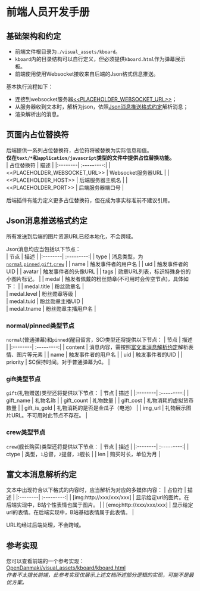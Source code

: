 # 前端人员开发手册
## <span id="t1">基础架构和约定</span>

- 前端文件根目录为`./visual_assets/kboard`。  
- `kboard`内的目录结构可以自行定义，但必须提供`kboard.html`作为弹幕展示板。  
- 前端使用使用Websocket接收来自后端的Json格式信息推送。 
  
基本执行流程如下：  
- 连接到websocket服务器[<<PLACEHOLDER_WEBSOCKET_URL>>](#t2)；
- 从服务器收到文本时，解析为json，依照[Json消息推送格式约定](#t3)解析消息；
- 渲染解析出的消息。  

## <span id="t2">页面内占位替换符</span>

后端提供一系列占位替换符，占位符将被替换为实际信息和值。  
**仅在`text/*`和`application/javascript`类型的文件中提供占位替换功能。**  
| 占位替换符 | 描述 |
|:--------| :---------:|
| <<PLACEHOLDER_WEBSOCKET_URL>> | Websocket服务器URL |
| <<PLACEHOLDER_HOST>> | 后端服务器主机名 |
| <<PLACEHOLDER_PORT>> | 后端服务器端口号 |  

后端插件有能力定义更多占位替换符，但在成为事实标准前不建议引用。

## <span id="t3">Json消息推送格式约定</span>
所有发送到后端的图片资源URL已经本地化，不会跨域。  
  
Json消息均应当包括以下节点：  
| 节点 | 描述 |
|:--------| :---------:|
| type | 消息类型，为[`normal`,`pinned`](#t3_normal),[`gift`](#t3_gift),[`crew`](#t3_crew) |
| name | 触发事件者的用户名 |
| uid | 触发事件者的UID |
| avatar | 触发事件者的头像URL |
| tags | 勋章URL列表，标识特殊身份的小图片标记。 |
| medal | 触发者佩戴的粉丝勋章(不可用时会传空节点)，具体如下： |
| medal.title | 粉丝勋章名 |  
| medal.level | 粉丝勋章等级 |  
| medal.tuid | 粉丝勋章主播UID |  
| medal.tname | 粉丝勋章主播用户名 |  
  
### <span id="t3_normal">normal/pinned类型节点</span>
`normal`(普通弹幕)和`pinned`(醒目留言，SC)类型还将提供以下节点：
| 节点 | 描述 |
|:--------| :---------:|
| content | 消息内容，需按照[富文本消息解析约定](#t4)解析表情、图片等元素 |
| name | 触发事件者的用户名 |
| uid | 触发事件者的UID |
| priority | SC保持时间。对于普通弹幕为0。 |

### <span id="t3_gift">gift类型节点</span>
`gift`(礼物赠送)类型还将提供以下节点：
| 节点 | 描述 |
|:--------| :---------:|
| gift_name | 礼物名称 |
| gift_count | 礼物数量 |
| gift_cost | 礼物消耗的虚拟货币数量 |
| gift_is_gold | 礼物消耗的是否是金瓜子（电池） |
| img_url | 礼物展示图片URL。不可用时此节点不存在。 |  

### <span id="t3_crew">crew类型节点</span>
`crew`(舰长购买)类型还将提供以下节点：
| 节点 | 描述 |
|:--------| :---------:|
| ctype | 类型，`1`总督，`2`提督，`3`舰长 |
| len | 购买时长，单位为月 |

## <span id="t4">富文本消息解析约定</span>
文本中出现符合以下格式的内容时，应当解析为对应的多媒体内容：
| 占位符 | 描述 |
|:--------| :---------:|
| [img:http://xxx/xxx/xxx] | 显示给定url的图片。在后端实现中，B站个性表情也属于图片。 |
| [emoj:http://xxx/xxx/xxx] | 显示给定url的表情。在后端实现中，B站基础表情属于此表情。 |
  
URL均经过后端处理，不会跨域。

## 参考实现
您可以查看前端的一个参考实现：
[OpenDanmaki/visual_assets/kboard/kboard.html](OpenDanmaki/visual_assets/kboard/kboard.html)  
*作者不太擅长前端，此参考实现仅展示上述文档所述部分逻辑的实现，可能不是最优方案。*